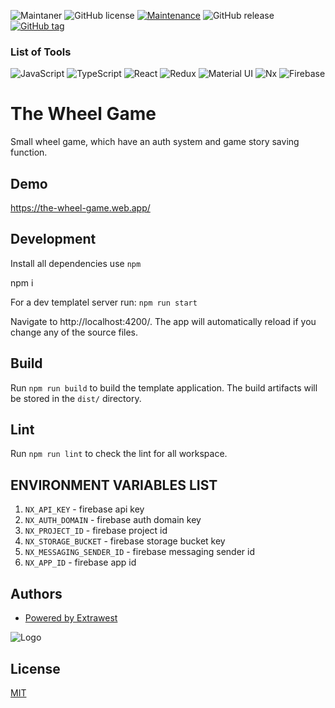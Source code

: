 ![Maintaner](https://img.shields.io/badge/maintainer-extrawest.com-blue)
![GitHub license](https://img.shields.io/github/license/extrawest/react-nx-starter)
[![Maintenance](https://img.shields.io/badge/Maintained%3F-yes-green.svg)](https://github.com/extrawest/react-nx-starter/graphs/commit-activity)
![GitHub release](https://img.shields.io/github/v/release/extrawest/react-nx-starter)
[![GitHub tag](https://img.shields.io/github/v/tag/extrawest/react-nx-starter)](https://github.com/extrawest/react-nx-starter/tags/)

### List of Tools

![JavaScript](https://img.shields.io/badge/JavaScript-F7DF1E?style=for-the-badge&logo=javascript&logoColor=black)
![TypeScript](https://img.shields.io/badge/TypeScript-007ACC?style=for-the-badge&logo=typescript&logoColor=white)
![React](https://img.shields.io/badge/React-20232A?style=for-the-badge&logo=react&logoColor=61DAFB)
![Redux](https://img.shields.io/badge/Redux-593D88?style=for-the-badge&logo=redux&logoColor=white)
![Material UI](https://img.shields.io/badge/Material--UI-0081CB?style=for-the-badge&logo=mui&logoColor=white)
![Nx](https://img.shields.io/badge/workspace-143157?style=for-the-badge&logo=NX&logoColor=white)
![Firebase](https://img.shields.io/badge/Firebase-FFCB2B?style=for-the-badge&logo=firebase&logoColor=333333)

# The Wheel Game

Small wheel game, which have an auth system and game story saving function.

## Demo

https://the-wheel-game.web.app/

## Development

Install all dependencies use `npm`

npm i

For a dev templatel server run:
`npm run start`

Navigate to http://localhost:4200/. The app will automatically reload if you change any of the source files.

## Build

Run `npm run build` to build the template application. The build artifacts will be stored in the `dist/` directory.

## Lint

Run `npm run lint` to check the lint for all workspace.

## ENVIRONMENT VARIABLES LIST

1. `NX_API_KEY` - firebase api key
2. `NX_AUTH_DOMAIN` - firebase auth domain key
3. `NX_PROJECT_ID` - firebase project id
4. `NX_STORAGE_BUCKET` - firebase storage bucket key
5. `NX_MESSAGING_SENDER_ID` - firebase messaging sender id
6. `NX_APP_ID` - firebase app id

## Authors

- [Powered by Extrawest](https://www.extrawest.com/)

![Logo](https://www.extrawest.com/wp-content/uploads/2017/08/logo-2.png)

## License

[MIT](https://choosealicense.com/licenses/mit/)
